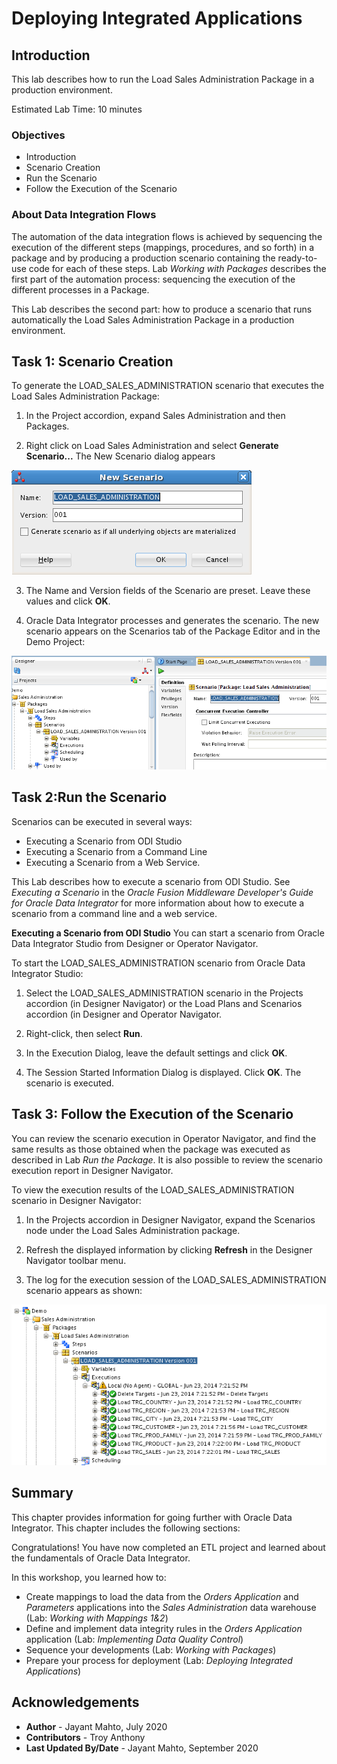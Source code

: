 # Deploying Integrated Applications

## Introduction
This lab describes how to run the Load Sales Administration Package in a production environment.

Estimated Lab Time:  10 minutes

### Objectives
  * Introduction
  * Scenario Creation
  * Run the Scenario
  * Follow the Execution of the Scenario

### About Data Integration Flows
The automation of the data integration flows is achieved by sequencing the execution of the different steps (mappings, procedures, and so forth) in a package and by producing a production scenario containing the ready-to-use code for each of these steps.
Lab *Working with Packages* describes the first part of the automation process: sequencing the execution of the different processes in a Package.

This Lab describes the second part: how to produce a scenario that runs automatically the Load Sales Administration Package in a production environment.

## Task 1: Scenario Creation
To generate the LOAD\_SALES\_ADMINISTRATION scenario that executes the Load Sales Administration Package:

1.  In the Project accordion, expand Sales Administration and then Packages.

2.  Right click on Load Sales Administration and select **Generate Scenario...** The New Scenario dialog appears

  ![](./images/new_scenario_dialog.png)

3.  The Name and Version fields of the Scenario are preset. Leave these values and click **OK**.

4.  Oracle Data Integrator processes and generates the scenario. The new scenario appears on the Scenarios tab of the Package Editor and in the Demo Project:

  ![](./images/load_sales_admin.png)

## Task 2:Run the Scenario
Scenarios can be executed in several ways:
  * Executing a Scenario from ODI Studio
  * Executing a Scenario from a Command Line
  * Executing a Scenario from a Web Service.

This Lab describes how to execute a scenario from ODI Studio. See *Executing a Scenario* in the *Oracle Fusion Middleware Developer's Guide for Oracle Data Integrator* for more information about how to execute a scenario from a command line and a web service.

**Executing a Scenario from ODI Studio**
You can start a scenario from Oracle Data Integrator Studio from Designer or Operator Navigator.

To start the LOAD\_SALES\_ADMINISTRATION scenario from Oracle Data Integrator Studio:

1. Select the LOAD\_SALES\_ADMINISTRATION scenario in the Projects accordion (in Designer Navigator) or the Load Plans and Scenarios accordion (in Designer and Operator Navigator.

2. Right-click, then select **Run**.

3. In the Execution Dialog, leave the default settings and click **OK**.

4.  The Session Started Information Dialog is displayed. Click **OK**. The scenario is executed.

## Task 3: Follow the Execution of the Scenario
You can review the scenario execution in Operator Navigator, and find the same results as those obtained when the package was executed as described in Lab *Run the Package*.
It is also possible to review the scenario execution report in Designer Navigator.

To view the execution results of the LOAD\_SALES\_ADMINISTRATION scenario in Designer Navigator:

1. In the Projects accordion in Designer Navigator, expand the Scenarios node under the Load Sales Administration package.

2. Refresh the displayed information by clicking **Refresh** in the Designer Navigator toolbar menu.

3.  The log for the execution session of the LOAD\_SALES\_ADMINISTRATION scenario appears as shown:

  ![](./images/load_sales_admin_log.png)

## Summary
This chapter provides information for going further with Oracle Data Integrator. This chapter includes the following sections:

Congratulations! You have now completed an ETL project and learned about the fundamentals of Oracle Data Integrator.

In this workshop, you learned how to:

  * Create mappings to load the data from the *Orders Application* and *Parameters* applications into the *Sales Administration* data warehouse (Lab: *Working with Mappings* *1&2*)
  * Define and implement data integrity rules in the *Orders Application* application (Lab: *Implementing Data Quality Control*)
  * Sequence your developments (Lab: *Working with Packages*)
  * Prepare your process for deployment (Lab: *Deploying Integrated Applications*)

## Acknowledgements

 - **Author** - Jayant Mahto, July 2020
 - **Contributors** - Troy Anthony
 - **Last Updated By/Date** - Jayant Mahto, September 2020

